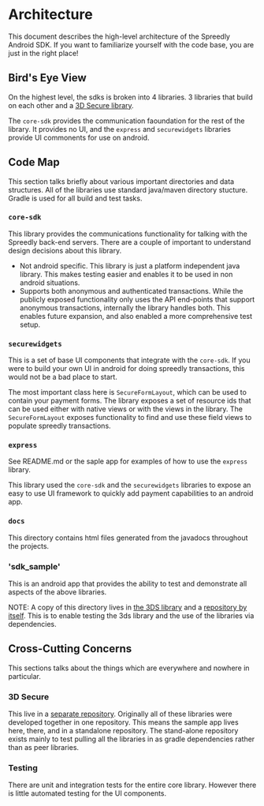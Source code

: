 # Architecture

This document describes the high-level architecture of the Spreedly Android SDK.
If you want to familiarize yourself with the code base, you are just in the right place!

## Bird's Eye View

On the highest level, the sdks is broken into 4 libraries. 3 libraries that build on each other and a [3D Secure library](https://github.com/spreedly/spreedly-android-3ds).

The `core-sdk` provides the communication faoundation for the rest of the library. It provides no UI, and the `express` and `securewidgets` libraries provide UI commonents for use on android.

## Code Map

This section talks briefly about various important directories and data structures. All of the libraries use standard java/maven directory stucture. Gradle is used for all build and test tasks.

### `core-sdk`

This library provides the communications functionality for talking with the Spreedly back-end servers. There are a couple of important to understand design decisions about this library.

* Not android specific. This library is just a platform independent java library. This makes testing easier and enables it to be used in non android situations.
* Supports both anonymous and authenticated transactions. While the publicly exposed functionality only uses the API end-points that support anonymous transactions, internally the library handles both. This enables future expansion, and also enabled a more comprehensive test setup.


### `securewidgets`

This is a set of base UI components that integrate with the `core-sdk`. If you were to build your own UI in android for doing spreedly transactions, this would not be a bad place to start.

The most important class here is `SecureFormLayout`, which can be used to contain your payment forms. The library exposes a set of resource ids that can be used either with native views or with the views in the library. The `SecureFormLayout` exposes functionality to find and use these field views to populate spreedly transactions.

### `express`

See README.md or the saple app for examples of how to use the `express` library.

This library used the `core-sdk` and the `securewidgets` libraries to expose an easy to use UI framework to quickly add payment capabilities to an android app.

### `docs`

This directory contains html files generated from the javadocs throughout the projects.

### 'sdk_sample'

This is an android app that provides the ability to test and demonstrate all aspects of the above libraries.

NOTE: A copy of this directory lives in [the 3DS library](https://github.com/spreedly/spreedly-android-3ds) and a [repository by itself](https://github.com/spreedly/spreedly-android-sample). This is to enable testing the 3ds library and the use of the libraries via dependencies.

## Cross-Cutting Concerns

This sections talks about the things which are everywhere and nowhere in particular.

### 3D Secure

This live in a [separate repository](https://github.com/spreedly/spreedly-android-3ds). Originally all of these libraries were developed together in one repository. This means the sample app lives here, there, and in a standalone repository. The stand-alone repository exists mainly to test pulling all the libraries in as gradle dependencies rather than as peer libraries.

### Testing

There are unit and integration tests for the entire core library. However there is little automated testing for the UI components.

